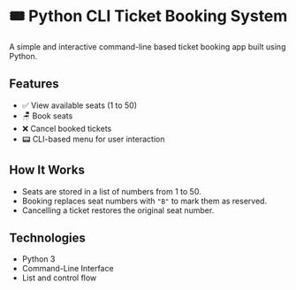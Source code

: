 # 🎟️ Python CLI Ticket Booking System

A simple and interactive command-line based ticket booking app built using Python.

## Features
- ✅ View available seats (1 to 50)
- 🪑 Book seats
- ❌ Cancel booked tickets
- 📟 CLI-based menu for user interaction

## How It Works
- Seats are stored in a list of numbers from 1 to 50.
- Booking replaces seat numbers with `"B"` to mark them as reserved.
- Cancelling a ticket restores the original seat number.

## Technologies
- Python 3
- Command-Line Interface
- List and control flow


